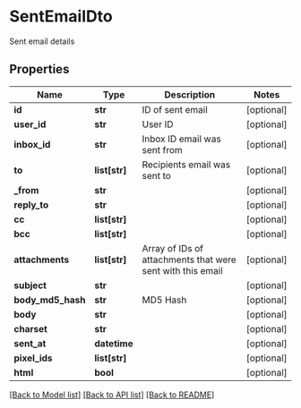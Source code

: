 # SentEmailDto

Sent email details
## Properties
Name | Type | Description | Notes
------------ | ------------- | ------------- | -------------
**id** | **str** | ID of sent email | [optional] 
**user_id** | **str** | User ID | [optional] 
**inbox_id** | **str** | Inbox ID email was sent from | [optional] 
**to** | **list[str]** | Recipients email was sent to | [optional] 
**_from** | **str** |  | [optional] 
**reply_to** | **str** |  | [optional] 
**cc** | **list[str]** |  | [optional] 
**bcc** | **list[str]** |  | [optional] 
**attachments** | **list[str]** | Array of IDs of attachments that were sent with this email | [optional] 
**subject** | **str** |  | [optional] 
**body_md5_hash** | **str** | MD5 Hash | [optional] 
**body** | **str** |  | [optional] 
**charset** | **str** |  | [optional] 
**sent_at** | **datetime** |  | [optional] 
**pixel_ids** | **list[str]** |  | [optional] 
**html** | **bool** |  | [optional] 

[[Back to Model list]](../README#documentation-for-models) [[Back to API list]](../README#documentation-for-api-endpoints) [[Back to README]](../README)


